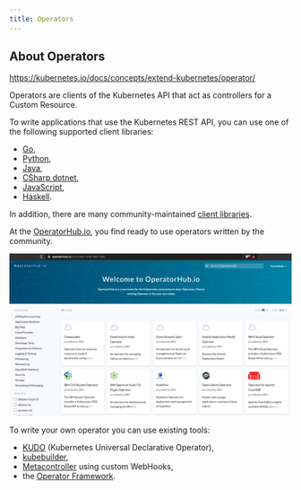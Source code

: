 ```yaml
---
title: Operators
---
```


## About Operators

https://kubernetes.io/docs/concepts/extend-kubernetes/operator/

Operators are clients of the Kubernetes API that act as controllers for a Custom Resource. 

To write applications that use the Kubernetes REST API, you can use one of the following supported client libraries:
- [Go](https://github.com/kubernetes/client-go/),
- [Python](https://github.com/kubernetes-client/python/),
- [Java](https://github.com/kubernetes-client/java),
- [CSharp dotnet](https://github.com/kubernetes-client/csharp),
- [JavaScript](https://github.com/kubernetes-client/javascript),
- [Haskell](https://github.com/kubernetes-client/haskell).

In addition, there are many community-maintained [client libraries](https://kubernetes.io/docs/reference/using-api/client-libraries/).

At the [OperatorHub.io](https://operatorhub.io/), you find ready to use operators written by the community.

![OperatorHub.io](./images/lab1/operatorhub.png)

To write your own operator you can use existing tools:
- [KUDO](https://kudo.dev/) (Kubernetes Universal Declarative Operator),
- [kubebuilder](https://book.kubebuilder.io/),
- [Metacontroller](https://metacontroller.app/) using custom WebHooks,
- the [Operator Framework](https://github.com/operator-framework/getting-started).
